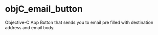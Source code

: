 objC_email_button
=================

Objective-C App Button that sends you to email pre filled with destination address
 and email body.
